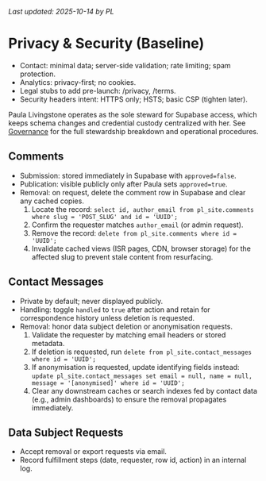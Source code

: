 _Last updated: 2025-10-14 by PL_

# Privacy & Security (Baseline)

- Contact: minimal data; server-side validation; rate limiting; spam protection.
- Analytics: privacy-first; no cookies.
- Legal stubs to add pre-launch: /privacy, /terms.
- Security headers intent: HTTPS only; HSTS; basic CSP (tighten later).

Paula Livingstone operates as the sole steward for Supabase access, which keeps schema changes and credential custody centralized with her. See [Governance](./07-governance.md) for the full stewardship breakdown and operational procedures.

## Comments
- Submission: stored immediately in Supabase with `approved=false`.
- Publication: visible publicly only after Paula sets `approved=true`.
- Removal: on request, delete the comment row in Supabase and clear any cached copies.
  1. Locate the record: `select id, author_email from pl_site.comments where slug = 'POST_SLUG' and id = 'UUID';`
  2. Confirm the requester matches `author_email` (or admin request).
  3. Remove the record: `delete from pl_site.comments where id = 'UUID';`
  4. Invalidate cached views (ISR pages, CDN, browser storage) for the affected slug to prevent stale content from resurfacing.

## Contact Messages
- Private by default; never displayed publicly.
- Handling: toggle `handled` to `true` after action and retain for correspondence history unless deletion is requested.
- Removal: honor data subject deletion or anonymisation requests.
  1. Validate the requester by matching email headers or stored metadata.
  2. If deletion is requested, run `delete from pl_site.contact_messages where id = 'UUID';`
  3. If anonymisation is requested, update identifying fields instead: `update pl_site.contact_messages set email = null, name = null, message = '[anonymised]' where id = 'UUID';`
  4. Clear any downstream caches or search indexes fed by contact data (e.g., admin dashboards) to ensure the removal propagates immediately.

## Data Subject Requests
- Accept removal or export requests via email.
- Record fulfillment steps (date, requester, row id, action) in an internal log.

